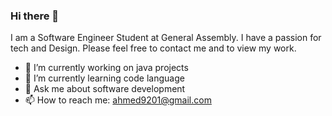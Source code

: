 ### Hi there 👋

I am a Software Engineer Student at General Assembly. I have a passion for tech and Design. Please feel free to contact me and to view my work.

<!-- **Ahmeda99/Ahmeda99** is a ✨ _special_ ✨ repository because its `README.md` (this file) appears on your GitHub profile.

Here are some ideas to get you started: -->

- 🔭 I’m currently working on java projects
- 🌱 I’m currently learning code language
- 💬 Ask me about software development
- 📫 How to reach me: ahmed9201@gmail.com
